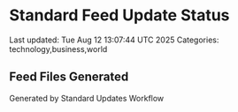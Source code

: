# Standard Feed Update Status
Last updated: Tue Aug 12 13:07:44 UTC 2025
Categories: technology,business,world

## Feed Files Generated

Generated by Standard Updates Workflow
